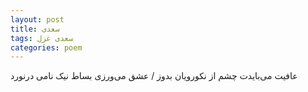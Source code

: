 ```yaml
---
layout: post
title: سعدی
tags: سعدی غزل
categories: poem
---
```


عافیت می‌بایدت چشم از نکورویان بدوز / عشق می‌ورزی بساط نیک نامی درنورد
